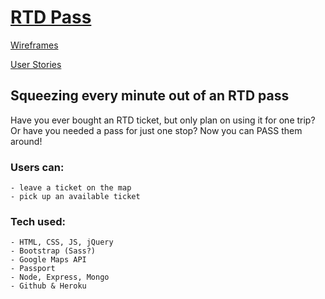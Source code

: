 # [RTD Pass](https://rickys-rtd-pass.herokuapp.com/)

[Wireframes](https://drive.google.com/drive/folders/1KTR1wbs3k9rWKBd96rC7pJeFtnYLmWl6?usp=sharing)

[User Stories](https://trello.com/b/GesDNB98/wdi-project-2)

## Squeezing every minute out of an RTD pass

Have you ever bought an RTD ticket, but only plan on using it for one trip?  Or have you needed a pass for just one stop?  Now you can PASS them around!

### Users can:
	- leave a ticket on the map
	- pick up an available ticket

### Tech used:
	- HTML, CSS, JS, jQuery
	- Bootstrap (Sass?)
	- Google Maps API
	- Passport
	- Node, Express, Mongo
	- Github & Heroku